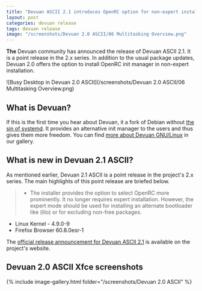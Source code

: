 ```yaml
---
title: "Devuan ASCII 2.1 introduces OpenRC option for non-expert installation"
layout: post
categories: devuan release
tags: devuan release
image: "/screenshots/Devuan 2.0 ASCII/06 Multitasking Overview.png"
---
```


**The** Devuan community has announced the release of Devuan ASCII 2.1. It is a point release in the 2.x series. In addition to the usual package updates, Devuan 2.0 offers the option to install OpenRC init manager in non-expert installation.

![Busy Desktop in Devuan 2.0 ASCII](/screenshots/Devuan 2.0 ASCII/06 Multitasking Overview.png)

## What is Devuan?
If this is the first time you hear about Devuan, it a fork of Debian without [the sin of systemd](https://nosystemd.org/). It provides an alternative init manager to the users and thus gives them more freedom. You can find [more about Devuan GNU/Linux](https://www.opensourcefeed.org/distribution/devuan) in our gallery.

## What is new in Devuan 2.1 ASCII?
As mentioned earlier, Devuan 2.1 ASCII is a point release in the project's 2.x series. The main highlights of this point release are briefed below.
> - The installer provides the option to select OpenRC more prominently. It no longer requires expert installation. However, the expert mode should be used for installing an alternate bootloader like (lilo) or for excluding non-free packages.
- Linux Kernel - 4.9.0-9 
- Firefox Browser 60.8.0esr-1

The [official release announcement for Devuan ASCII 2.1](https://devuan.org/os/debian-fork/ascii-point-release-announce-112119) is available on the project's website.

## Devuan 2.0 ASCII Xfce screenshots
{% include image-gallery.html folder="/screenshots/Devuan 2.0 ASCII" %}